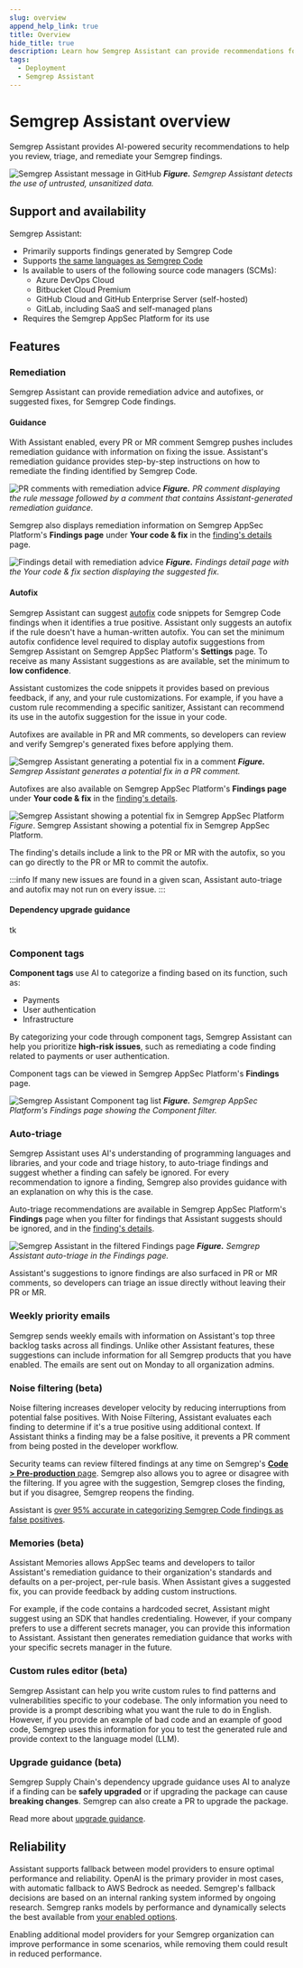 ```yaml
---
slug: overview
append_help_link: true
title: Overview
hide_title: true
description: Learn how Semgrep Assistant can provide recommendations for triage and remediation of Semgrep findings.
tags:
  - Deployment
  - Semgrep Assistant
---
```


# Semgrep Assistant overview

Semgrep Assistant provides AI-powered security recommendations to help you review, triage, and remediate your Semgrep findings.

![Semgrep Assistant message in GitHub](/img/semgrep-assistant-github.png#md-width)
_**Figure.** Semgrep Assistant detects the use of untrusted, unsanitized data._

## Support and availability

Semgrep Assistant:

- Primarily supports findings generated by Semgrep Code
- Supports [the same languages as Semgrep Code](/supported-languages)
- Is available to users of the following source code managers (SCMs):
  - Azure DevOps Cloud
  - Bitbucket Cloud Premium 
  - GitHub Cloud and GitHub Enterprise Server (self-hosted)
  - GitLab, including SaaS and self-managed plans
- Requires the Semgrep AppSec Platform for its use

## Features

### Remediation

Semgrep Assistant can provide remediation advice and autofixes, or suggested fixes, for Semgrep Code findings.

#### Guidance

With Assistant enabled, every PR or MR comment Semgrep pushes includes remediation guidance with information on fixing the issue. Assistant's remediation guidance provides step-by-step instructions on how to remediate the finding identified by Semgrep Code.

![PR comments with remediation advice](/img/assistant-guidance.png#md-width)
_**Figure.** PR comment displaying the rule message followed by a comment that contains Assistant-generated remediation guidance._

Semgrep also displays remediation information on Semgrep AppSec Platform's **Findings page** under **Your code & fix** in the [finding's details](/docs/semgrep-code/findings/#view-findings-details-about-a-specific-finding) page.

![Findings detail with remediation advice](/img/assistant-guidance-ui.png#md-width)
_**Figure.** Findings detail page with the Your code & fix section displaying the suggested fix._

#### Autofix

Semgrep Assistant can suggest [autofix](/writing-rules/autofix/) code snippets for Semgrep Code findings when it identifies a true positive. Assistant only suggests an autofix if the rule doesn't have a human-written autofix. You can set the minimum autofix confidence level required to display autofix suggestions from Semgrep Assistant on Semgrep AppSec Platform's **Settings** page. To receive as many Assistant suggestions as are available, set the minimum to **low confidence**.

Assistant customizes the code snippets it provides based on previous feedback, if any, and your rule customizations. For example, if you have a custom rule recommending a specific sanitizer, Assistant can recommend its use in the autofix suggestion for the issue in your code.

Autofixes are available in PR and MR comments, so developers can review and verify Semgrep's generated fixes before applying them.

![Semgrep Assistant generating a potential fix in a comment](/img/semgrep-assistant-autofix.png#md-width)
_**Figure.** Semgrep Assistant generates a potential fix in a PR comment._

Autofixes are also available on Semgrep AppSec Platform's **Findings page** under **Your code & fix** in the [finding's details](/docs/semgrep-code/findings/#view-findings-details-about-a-specific-finding).

![Semgrep Assistant showing a potential fix in Semgrep AppSec Platform](/img/assistant-autofix-ui.png#md-width)
*Figure*. Semgrep Assistant showing a potential fix in Semgrep AppSec Platform.

The finding's details include a link to the PR or MR with the autofix, so you can go directly to the PR or MR to commit the autofix.

:::info
If many new issues are found in a given scan, Assistant auto-triage and autofix may not run on every issue.
:::

#### Dependency upgrade guidance

tk

### Component tags

**Component tags** use AI to categorize a finding based on its function, such as:

- Payments
- User authentication
- Infrastructure

By categorizing your code through component tags, Semgrep Assistant can help you prioritize **high-risk issues**, such as remediating a code finding related to payments or user authentication.

Component tags can be viewed in Semgrep AppSec Platform's **Findings** page.

![Semgrep Assistant Component tag list](/img/assistant-component-tags.png#md-width)
_**Figure.** Semgrep AppSec Platform's Findings page showing the Component filter._

### Auto-triage

Semgrep Assistant uses AI's understanding of programming languages and libraries, and your code and triage history, to auto-triage findings and suggest whether a finding can safely be ignored. For every recommendation to ignore a finding, Semgrep also provides guidance with an explanation on why this is the case.

Auto-triage recommendations are available in Semgrep AppSec Platform's **Findings** page when you filter for findings that Assistant suggests should be ignored, and in the [finding's details](/semgrep-code/findings/#view-findings-details-about-a-specific-finding).

![Semgrep Assistant in the filtered Findings page](/img/semgrep-assistant-autotriage-findings.png#md-width)
_**Figure.** Semgrep Assistant auto-triage in the Findings page._

Assistant's suggestions to ignore findings are also surfaced in PR or MR comments, so developers can triage an issue directly without leaving their PR or MR.

### Weekly priority emails

Semgrep sends weekly emails with information on Assistant's top three backlog tasks across all findings. Unlike other Assistant features, these suggestions can include information for all Semgrep products that you have enabled. The emails are sent out on Monday to all organization admins.

### Noise filtering (beta)

Noise filtering increases developer velocity by reducing interruptions from potential false positives. With Noise Filtering, Assistant evaluates each finding to determine if it's a true positive using additional context. If Assistant thinks a finding may be a false positive, it prevents a PR comment from being posted in the developer workflow. 

Security teams can review filtered findings at any time on Semgrep's [**Code > Pre-production** page](https://semgrep.dev/orgs/-/findings?tab=open&last_opened=All+time&backlog=preprod). Semgrep also allows you to agree or disagree with the filtering. If you agree with the suggestion, Semgrep closes the finding, but if you disagree, Semgrep reopens the finding.

Assistant is [over 95% accurate in categorizing Semgrep Code findings as false positives](/semgrep-assistant/metrics.md).

### Memories (beta)

Assistant Memories allows AppSec teams and developers to tailor Assistant's remediation guidance to their organization's standards and defaults on a per-project, per-rule basis. When Assistant gives a suggested fix, you can provide feedback by adding custom instructions.

For example, if the code contains a hardcoded secret, Assistant might suggest using an SDK that handles credentialing. However, if your company prefers to use a different secrets manager, you can provide this information to Assistant. Assistant then generates remediation guidance that works with your specific secrets manager in the future.

### Custom rules editor (beta)

Semgrep Assistant can help you write custom rules to find patterns and vulnerabilities specific to your codebase. The only information you need to provide is a prompt describing what you want the rule to do in English. However, if you provide an example of bad code and an example of good code, Semgrep uses this information for you to test the generated rule and provide context to the language model (LLM).

### Upgrade guidance (beta)

Semgrep Supply Chain's dependency upgrade guidance uses AI to analyze if a finding can be **safely upgraded** or if upgrading the package can cause **breaking changes**. Semgrep can also create a PR to upgrade the package.

Read more about [upgrade guidance](/semgrep-supply-chain/upgrade-guidance).

## Reliability

Assistant supports fallback between model providers to ensure optimal performance and reliability. OpenAI is the primary provider in most cases, with automatic fallback to AWS Bedrock as needed. Semgrep's fallback decisions are based on an internal ranking system informed by ongoing research. Semgrep ranks models by performance and dynamically selects the best available from [your enabled options](/semgrep-assistant/customize#select-your-ai-provider).

Enabling additional model providers for your Semgrep organization can improve performance in some scenarios, while removing them could result in reduced performance.
